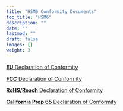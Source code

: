```yaml
---
title: "HSM6 Conformity Documents"
toc_title: "HSM6"
description: ""
date: ""
lastmod: ""
draft: false
images: []
weight: 3
---
```


<p><a href="https://www.zymbit.com/wp-content/uploads/2021/08/Zymbit_EU-Declaration-of-Conformity_HSM6_2021.08-1.pdf" target="_blank" rel="noopener noreferrer"><b>EU</b> Declaration of Conformity</a></p>

<p><a href="https://www.zymbit.com/wp-content/uploads/2021/08/Zymbit_FCC-Declaration-of-Conformity_HSM6_2021.08-1.pdf" target="_blank" rel="noopener noreferrer"><b>FCC</b> Declaration of Conformity</a></p>

<p><a href="https://www.zymbit.com/wp-content/uploads/2021/09/Zymbit-RoHS-REACH-Compliance-Notice-2021.08.pdf" target="_blank" rel="noopener noreferrer"><b>RoHS/Reach</b>  Declaration of Conformity</a></p>

<p><a href="https://www.zymbit.com/wp-content/uploads/2021/05/Zymbit-CA-Prop65-Compliance-Notice-2021.04.pdf" target="_blank" rel="noopener noreferrer"><b>California Prop 65</b> Declaration of Conformity</a></p>

